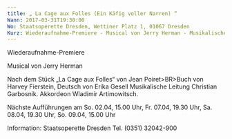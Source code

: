 ```yaml
---
title: „ La Cage aux Folles (Ein Käfig voller Narren) “
Wann: 2017-03-31T19:30:00
Wo: Staatsoperette Dresden, Wettiner Platz 1, 01067 Dresden
Kurz: Wiederaufnahme-Premiere - Musical von Jerry Herman - Musikalische Leitung Christian Garbosnik. -  Akkordeon Wladimir Artimowitsch.
---
```


Wiederaufnahme-Premiere

Musical von Jerry Herman

Nach dem Stück „La Cage aux Folles“ von Jean Poiret>BR>Buch von Harvey Fierstein, Deutsch von Erika Gesell
Musikalische Leitung Christian Garbosnik.
 Akkordeon Wladimir Artimowitsch.

Nächste Aufführungen am
So. 02.04, 15.00 Uhr,
Fr. 07.04, 19.30 Uhr,
Sa. 08.04, 19.30 Uhr,
So. 09.04, 15.00 Uhr 

Information: 
Staatsoperette Dresden
Tel. (0351) 32042-900